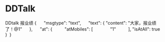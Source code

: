 # DDTalk
DDtalk 报业绩
{
     "msgtype": "text",
     "text": {
         "content": "大家，报业绩了！@1"
     },
     "at": {
         "atMobiles": [
             "1"
         ], 
         "isAtAll": true
     }
 }
